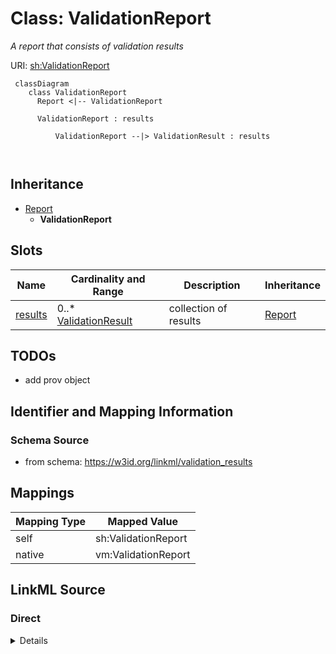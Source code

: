 # Class: ValidationReport


_A report that consists of validation results_





URI: [sh:ValidationReport](http://www.w3.org/ns/shacl#ValidationReport)




```{mermaid}
 classDiagram
    class ValidationReport
      Report <|-- ValidationReport
      
      ValidationReport : results
        
          ValidationReport --|> ValidationResult : results
        
      
```





## Inheritance
* [Report](Report.md)
    * **ValidationReport**



## Slots

| Name | Cardinality and Range | Description | Inheritance |
| ---  | --- | --- | --- |
| [results](results.md) | 0..* <br/> [ValidationResult](ValidationResult.md) | collection of results | [Report](Report.md) |









## TODOs

* add prov object

## Identifier and Mapping Information







### Schema Source


* from schema: https://w3id.org/linkml/validation_results





## Mappings

| Mapping Type | Mapped Value |
| ---  | ---  |
| self | sh:ValidationReport |
| native | vm:ValidationReport |





## LinkML Source

<!-- TODO: investigate https://stackoverflow.com/questions/37606292/how-to-create-tabbed-code-blocks-in-mkdocs-or-sphinx -->

### Direct

<details>
```yaml
name: ValidationReport
description: A report that consists of validation results
todos:
- add prov object
from_schema: https://w3id.org/linkml/validation_results
is_a: Report
slot_usage:
  results:
    name: results
    domain_of:
    - Report
    range: ValidationResult
class_uri: sh:ValidationReport

```
</details>

### Induced

<details>
```yaml
name: ValidationReport
description: A report that consists of validation results
todos:
- add prov object
from_schema: https://w3id.org/linkml/validation_results
is_a: Report
slot_usage:
  results:
    name: results
    domain_of:
    - Report
    range: ValidationResult
attributes:
  results:
    name: results
    description: collection of results
    from_schema: https://w3id.org/linkml/validation_results
    rank: 1000
    slot_uri: sh:result
    multivalued: true
    alias: results
    owner: ValidationReport
    domain_of:
    - Report
    range: ValidationResult
    inlined: true
    inlined_as_list: true
class_uri: sh:ValidationReport

```
</details>